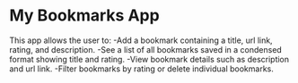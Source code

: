 
# My Bookmarks App

This app allows the user to:
-Add a bookmark containing a title, url link, rating, and description.
-See a list of all bookmarks saved in a condensed format showing title and rating.
-View bookmark details such as description and url link.
-Filter bookmarks by rating or delete individual bookmarks.
